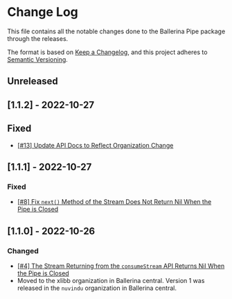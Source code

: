 # Change Log
This file contains all the notable changes done to the Ballerina Pipe package through the releases.

The format is based on [Keep a Changelog](https://keepachangelog.com/en/1.0.0/), and this project adheres to [Semantic Versioning](https://semver.org/spec/v2.0.0.html).

## Unreleased

## [1.1.2] - 2022-10-27

## Fixed
- [[#13] Update API Docs to Reflect Organization Change](https://github.com/xlibb/module-pipe/issues/13)

## [1.1.1] - 2022-10-27

### Fixed
- [[#8] Fix `next()` Method of the Stream Does Not Return Nil When the Pipe is Closed](https://github.com/xlibb/module-pipe/issues/8)

## [1.1.0] - 2022-10-26

### Changed
- [[#4] The Stream Returning from the `consumeStream` API Returns Nil When the Pipe is Closed](https://github.com/xlibb/module-pipe/issues/4)
- Moved to the xlibb organization in Ballerina central. Version 1 was released in the `nuvindu` organization in Ballerina central.
